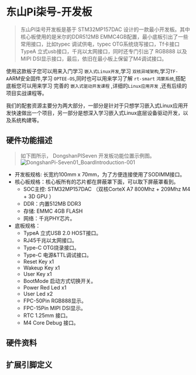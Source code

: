 # 东山Pi柒号-开发板
> 东山PI柒号开发板是基于 STM32MP157DAC 设计的一款最小开发板。其中核心板使用的是米尔的DDR512MB  EMMC4GB配置，最小底板引出了一些常用接口，比如typec 调试供电，typec OTG系统烧写接口，Tf卡接口 TypeA 立式usb接口，千兆以太网接口，同时还专门引出了 RGB888 以及MIPI DSI显示接口，最后，依旧在最小板上保留了M4调试接口。

  使用这款板子您可以用来入门学习 `嵌入式Linux开发`,学习 `双核异域架构`,学习`TF-A`ARM安全固件,学习 `OPTEE-OS`,同时也可以用来学习了解 `rt-smart` `鸿蒙系统`,搭配底板您可以用来学习 完善的 `嵌入式驱动开发课程` ,详细的`Linux应用开发` ,还有后续的项目实战课程等。

  我们的配套资源主要分为两大部分，一部分是针对于只想学习嵌入式Linux应用开发快速做出一个项目，另一部分是想深入学习嵌入式Linux底层设备驱动开发，以及系统构建等。
## 硬件功能描述
> 如下图所示， DongshanPISeven 开发板功能位置示例图。
![DongshanPi-Seven01_BoardIntroduction-001](https://cdn.jsdelivr.net/gh/DongshanPI/Docs-Photos@master/DongshanPi-Seven01_BoardIntroduction-001.webp)

* 开发板规格: 长宽约100mm x 70mm，为了方便连接使用了SODIMM接口。
* 核心板规格：核心板所有的芯片都在屏蔽罩下面，可以取下屏蔽罩看到。
    * SOC主控: STM32MP157DAC （双核CorteX A7 800Mhz  + 209Mhz M4 + 3D GPU ）
    * DDR：内置512MB DDR3
    * 存储: EMMC 4GB FLASH
    * 网络：千兆PHY芯片。
* 底板规格：
    * TypeA 立式USB 2.0 HOST接口。
    * RJ45千兆以太网接口。
    * Type-C OTG烧录接口。
    * Type-C 电源&TTL调试接口。
    * Reset Key  x1
    * Wakeup Key  x1
    * User Key x1
    * BootMode 启动方式切换开关。
    * Power Red Led x1
    * User Led x2 
    * FPC-50Pin RGB888显示。
    * FPC-15Pin MIPI DSI显示。
    * RTC 1.25mm 接口。
    * M4 Core Debug 接口。

## 硬件资料

## 扩展引脚定义